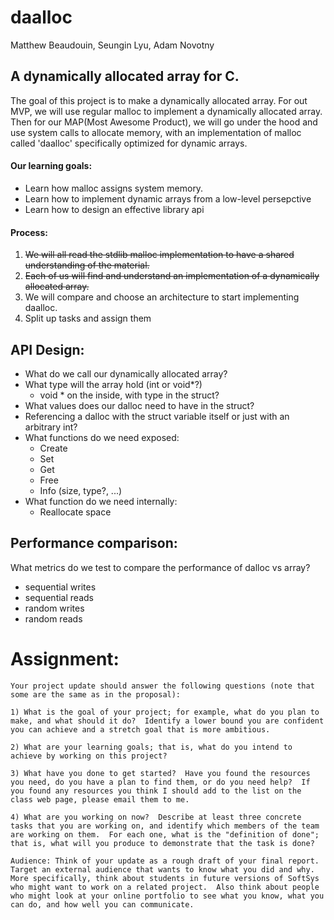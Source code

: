 # daalloc
Matthew Beaudouin, Seungin Lyu, Adam Novotny

## A dynamically allocated array for C.

The goal of this project is to make a dynamically allocated array. For out MVP, we will use regular malloc to implement a dynamically allocated array. Then for our MAP(Most Awesome Product), we will go under the hood and use system calls to allocate memory, with an implementation of malloc called 'daalloc' specifically optimized for dynamic arrays.

#### Our learning goals:
- Learn how malloc assigns system memory.
- Learn how to implement dynamic arrays from a low-level persepctive
- Learn how to design an effective library api

#### Process:
1. ~~We will all read the stdlib malloc implementation to have a shared understanding of the material.~~
2. ~~Each of us will find and understand an implementation of a dynamically allocated array.~~
3. We will compare and choose an architecture to start implementing daalloc.
4. Split up tasks and assign them

## API Design:
- What do we call our dynamically allocated array?
- What type will the array hold (int or void*?)
  - void * on the inside, with type in the struct?
- What values does our dalloc need to have in the struct?
- Referencing a dalloc with the struct variable itself or just with an arbitrary int?
- What functions do we need exposed:
  - Create
  - Set
  - Get
  - Free
  - Info (size, type?, ...)
- What function do we need internally:
  - Reallocate space


## Performance comparison:
What metrics do we test to compare the performance of dalloc vs array?
- sequential writes
- sequential reads
- random writes
- random reads

# Assignment:
```
Your project update should answer the following questions (note that some are the same as in the proposal):

1) What is the goal of your project; for example, what do you plan to make, and what should it do?  Identify a lower bound you are confident you can achieve and a stretch goal that is more ambitious.

2) What are your learning goals; that is, what do you intend to achieve by working on this project?

3) What have you done to get started?  Have you found the resources you need, do you have a plan to find them, or do you need help?  If you found any resources you think I should add to the list on the class web page, please email them to me.

4) What are you working on now?  Describe at least three concrete tasks that you are working on, and identify which members of the team are working on them.  For each one, what is the "definition of done"; that is, what will you produce to demonstrate that the task is done?

Audience: Think of your update as a rough draft of your final report.  Target an external audience that wants to know what you did and why.  More specifically, think about students in future versions of SoftSys who might want to work on a related project.  Also think about people who might look at your online portfolio to see what you know, what you can do, and how well you can communicate.
```
